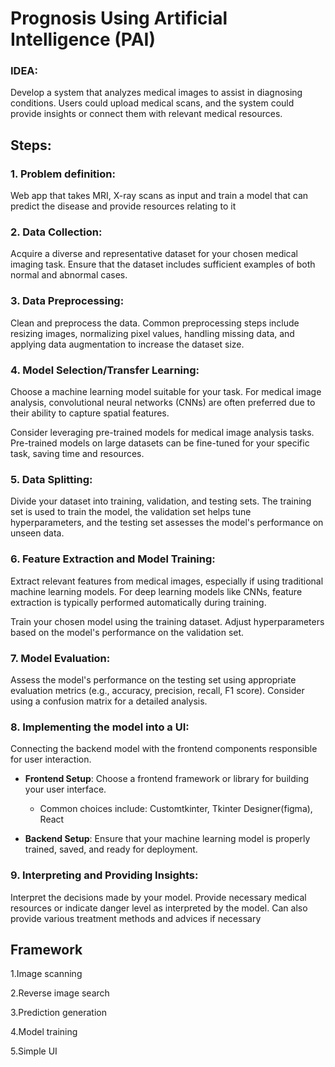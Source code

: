 # Prognosis Using Artificial Intelligence (PAI)

### IDEA:

Develop a system that analyzes medical images to assist in diagnosing conditions. Users could upload medical scans, and the system could provide insights or connect them with relevant medical resources.

## Steps:

### 1. Problem definition: 

   Web app that takes MRI, X-ray scans as input and train a model that can predict the disease and provide resources relating to  it

### 2. Data Collection:

   Acquire a diverse and representative dataset for your chosen medical imaging task. Ensure that the dataset includes sufficient examples of both normal and abnormal cases.

### 3. Data Preprocessing:

   Clean and preprocess the data. Common preprocessing steps include resizing images, normalizing pixel values, handling missing data, and applying data augmentation to increase the dataset size.

### 4. Model Selection/Transfer Learning:

   Choose a machine learning model suitable for your task. For medical image analysis, convolutional neural networks (CNNs) are often preferred due to their ability to capture spatial features.

   Consider leveraging pre-trained models for medical image analysis tasks. Pre-trained models on large datasets can be fine-tuned for your specific task, saving time and resources.

### 5. Data Splitting:

   Divide your dataset into training, validation, and testing sets. The training set is used to train the model, the validation set helps tune hyperparameters, and the testing set assesses the model's performance on unseen data.

### 6. Feature Extraction and Model Training:

   Extract relevant features from medical images, especially if using traditional machine learning models. For deep learning models like CNNs, feature extraction is typically performed automatically during training.

   Train your chosen model using the training dataset. Adjust hyperparameters based on the model's performance on the validation set.

### 7. Model Evaluation:

   Assess the model's performance on the testing set using appropriate evaluation metrics (e.g., accuracy, precision, recall, F1 score). Consider using a confusion matrix for a detailed analysis.
   
### 8. Implementing the model into a UI: 

   Connecting the backend model with the frontend components responsible for user interaction.

   - **Frontend Setup**: Choose a frontend framework or library for building your user interface.

     - Common choices include: Customtkinter, Tkinter Designer(figma), React
   - **Backend Setup**: Ensure that your machine learning model is properly trained, saved, and ready for deployment. 

### 9. Interpreting  and Providing Insights: 

   Interpret the decisions made by your model. Provide necessary medical resources or indicate danger level as interpreted by the model. Can also provide various treatment methods and advices if necessary 

## Framework

1.Image scanning 

2.Reverse image search 

3.Prediction generation

4.Model training

5.Simple UI
